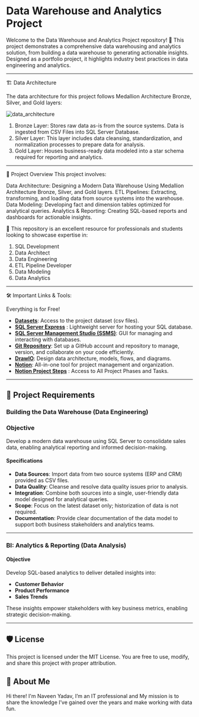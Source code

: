 # Data Warehouse and Analytics Project

Welcome to the Data Warehouse and Analytics Project repository! 🚀
This project demonstrates a comprehensive data warehousing and analytics solution, from building a data warehouse to generating actionable insights. Designed as a portfolio project, it highlights industry best practices in data engineering and analytics.

---
🏗️ Data Architecture

The data architecture for this project follows Medallion Architecture Bronze, Silver, and Gold layers:

![data_architecture](https://github.com/user-attachments/assets/27827996-4cea-48af-89e5-5d7c1b028e4b)

1. Bronze Layer: Stores raw data as-is from the source systems. Data is ingested from CSV Files into SQL Server Database.
2. Silver Layer: This layer includes data cleansing, standardization, and normalization processes to prepare data for analysis.
3. Gold Layer: Houses business-ready data modeled into a star schema required for reporting and analytics.

---
📖 Project Overview
This project involves:

Data Architecture: Designing a Modern Data Warehouse Using Medallion Architecture Bronze, Silver, and Gold layers.
ETL Pipelines: Extracting, transforming, and loading data from source systems into the warehouse.
Data Modeling: Developing fact and dimension tables optimized for analytical queries.
Analytics & Reporting: Creating SQL-based reports and dashboards for actionable insights.

🎯 This repository is an excellent resource for professionals and students looking to showcase expertise in:

1. SQL Development
2. Data Architect
3. Data Engineering
4. ETL Pipeline Developer
5. Data Modeling
6. Data Analytics

---
🛠️ Important Links & Tools:

Everything is for Free!

- [**Datasets**](https://github.com/Naveen19061996/sql-data-warehouse-project/tree/main/datasets): Access to the project dataset (csv files).
- [**SQL Server Express**](https://www.microsoft.com/en-us/sql-server/sql-server-downloads) : Lightweight server for hosting your SQL database.
- [**SQL Server Management Studio (SSMS)**](https://learn.microsoft.com/en-us/ssms/download-sql-server-management-studio-ssms?view=sql-server-ver16): GUI for managing and interacting with databases.
- [**Git Repository**](https://github.com/): Set up a GitHub account and repository to manage, version, and collaborate on your code efficiently.
- [**DrawIO**](https://www.drawio.com/): Design data architecture, models, flows, and diagrams.
- [**Notion**](https://www.notion.com/): All-in-one tool for project management and organization.
- [**Notion Project Steps**](https://www.notion.so/Data-Warehouse-Project-1b610d67210b804d8916e33557e4432d) : Access to All Project Phases and Tasks.

---

## 🚀 Project Requirements

### Building the Data Warehouse (Data Engineering)

### Objective
Develop a modern data warehouse using SQL Server to consolidate sales data, enabling analytical reporting and informed decision-making.

#### Specifications
- **Data Sources**: Import data from two source systems (ERP and CRM) provided as CSV files.
- **Data Quality**: Cleanse and resolve data quality issues prior to analysis.
- **Integration**: Combine both sources into a single, user-friendly data model designed for analytical queries.
- **Scope**: Focus on the latest dataset only; historization of data is not required.
- **Documentation**: Provide clear documentation of the data model to support both business stakeholders and analytics teams.

---

### BI: Analytics & Reporting (Data Analysis)

#### Objective
Develop SQL-based analytics to deliver detailed insights into:

- **Customer Behavior**
- **Product Performance**
- **Sales Trends**
  
These insights empower stakeholders with key business metrics, enabling strategic decision-making.

---

## 🛡️ License

This project is licensed under the MIT License. You are free to use, modify, and share this project with proper attribution.

## 🌟 About Me

Hi there! I'm Naveen Yadav, I’m an IT professional and My mission is to share the knowledge I’ve gained over the years and make working with data fun.
